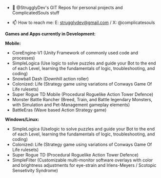 - 👋 @StrugglyDev's GIT Repos for personal projects and ComplicatedSouls stuff

- 📫 How to reach me: E: strugglydev@gmail.com / X: @complicatesouls



**Games and Apps currently in Development:**


**Mobile:**

 - CoreEngine-V1 (Unity Framework of commonly used code and processes)
 - SimpleLogica (Use logic to solve puzzles and guide your Bot to the end of each Level, learning the fundamentals of logic, troubleshooting, and coding)
 - Snowball Dash (Downhill action roller)
 - Colonized: Life (Strategy game using variations of Conways Game Of Life rulesets)
 - Super Rogue TD Mobile (Procedural Roguelike Action Tower Defence)
 - Monster Battle Rancher (Breed, Train, and Battle legendary Monsters, with Simulation and Pet-Management gameplay elements)
 - BattleEras (Wave based Action Strategy game)

 
**Windows/Linux:**

 - SimpleLogica (Uselogic to solve puzzles and guide your Bot to the end of each Level, learning the fundamentals of logic, troubleshooting, and coding)
 - Colonized: Life (Strategy game using variations of Conways Game Of Life rulesets)
 - Super Rogue TD (Procedural Roguelike Action Tower Defence)
 - SimpleFilter (Customizable multi-monitor software overlays with color and brightness adjustments for eye-strain and Irlens-Meyers / Scotopic Sensetivity Syndrome)
